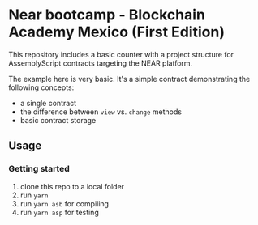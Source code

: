 # Near bootcamp - Blockchain Academy Mexico (First Edition)

This repository includes a basic counter with a project structure for AssemblyScript contracts targeting the NEAR platform.

The example here is very basic.  It's a simple contract demonstrating the following concepts:
- a single contract
- the difference between `view` vs. `change` methods
- basic contract storage

## Usage

### Getting started

1. clone this repo to a local folder
2. run `yarn`
3. run `yarn asb` for compiling
3. run `yarn asp` for testing 
